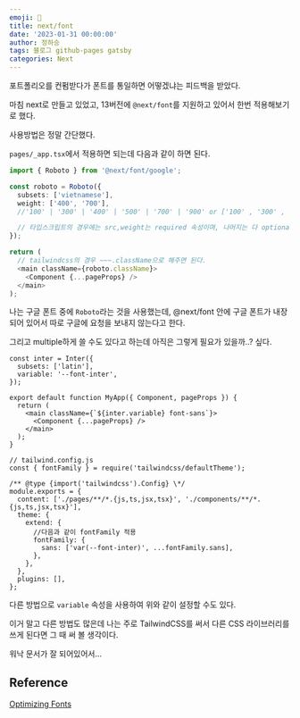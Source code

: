 ```yaml
---
emoji: 🔮
title: next/font
date: '2023-01-31 00:00:00'
author: 정하승
tags: 블로그 github-pages gatsby
categories: Next
---
```


포트폴리오를 컨펌받다가 폰트를 통일하면 어떻겠냐는 피드백을 받았다.

마침 next로 만들고 있었고, 13버전에 `@next/font`를 지원하고 있어서 한번 적용해보기로 했다.

사용방법은 정말 간단했다.

`pages/_app.tsx`에서 적용하면 되는데 다음과 같이 하면 된다.

```ts
import { Roboto } from '@next/font/google';

const roboto = Roboto({
  subsets: ['vietnamese'],
  weight: ['400', '700'],
  //'100' | '300' | '400' | '500' | '700' | '900' or ['100' , '300' , '400' , '500' , '700' , '900' ] 외 다른 값은 안된다.

  // 타입스크립트의 경우에는 src,weight는 required 속성이며, 나머지는 다 optional이다.
});

return (
  // tailwindcss의 경우 ~~~.className으로 해주면 된다.
  <main className={roboto.className}>
    <Component {...pageProps} />
  </main>
);
```

나는 구글 폰트 중에 `Roboto`라는 것을 사용했는데, @next/font 안에 구글 폰트가 내장되어 있어서 따로 구글에 요청을 보내지 않는다고 한다.

그리고 multiple하게 쓸 수도 있다고 하는데 아직은 그렇게 필요가 있을까..? 싶다.

```tsx
const inter = Inter({
  subsets: ['latin'],
  variable: '--font-inter',
});

export default function MyApp({ Component, pageProps }) {
  return (
    <main className={`${inter.variable} font-sans`}>
      <Component {...pageProps} />
    </main>
  );
}

// tailwind.config.js
const { fontFamily } = require('tailwindcss/defaultTheme');

/** @type {import('tailwindcss').Config} \*/
module.exports = {
  content: ['./pages/**/*.{js,ts,jsx,tsx}', './components/**/*.{js,ts,jsx,tsx}'],
  theme: {
    extend: {
      //다음과 같이 fontFamily 적용
      fontFamily: {
        sans: ['var(--font-inter)', ...fontFamily.sans],
      },
    },
  },
  plugins: [],
};
```

다른 방법으로 `variable` 속성을 사용하여 위와 같이 설정할 수도 있다.

이거 말고 다른 방법도 많은데 나는 주로 TailwindCSS를 써서 다른 CSS 라이브러리를 쓰게 된다면 그 때 써 볼 생각이다.

워낙 문서가 잘 되어있어서...

## Reference

<a href='https://nextjs.org/docs/basic-features/font-optimization'>Optimizing Fonts</a>
